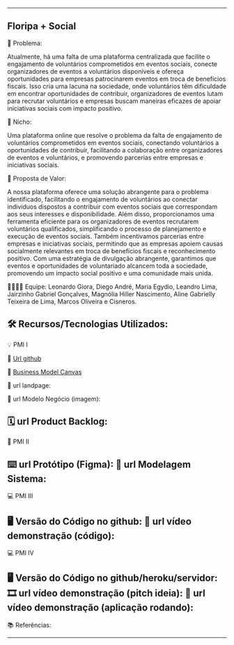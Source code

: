 -------------------
Floripa + Social
-------------------
🙁 Problema: 

Atualmente, há uma falta de uma plataforma centralizada que facilite o engajamento de voluntários comprometidos em eventos sociais, conecte organizadores de eventos a voluntários disponíveis e ofereça oportunidades para empresas patrocinarem eventos em troca de benefícios fiscais. Isso cria uma lacuna na sociedade, onde voluntários têm dificuldade em encontrar oportunidades de contribuir, organizadores de eventos lutam para recrutar voluntários e empresas buscam maneiras eficazes de apoiar iniciativas sociais com impacto positivo.

🙂 Nicho:

 Uma plataforma online que resolve o problema da falta de engajamento de voluntários comprometidos em eventos sociais, conectando voluntários a oportunidades de contribuir, facilitando a colaboração entre organizadores de eventos e voluntários, e promovendo parcerias entre empresas e iniciativas sociais.

🎁 Proposta de Valor: 

A nossa plataforma oferece uma solução abrangente para o problema identificado, facilitando o engajamento de voluntários ao conectar indivíduos dispostos a contribuir com eventos sociais que correspondam aos seus interesses e disponibilidade. Além disso, proporcionamos uma ferramenta eficiente para os organizadores de eventos recrutarem voluntários qualificados, simplificando o processo de planejamento e execução de eventos sociais. Também incentivamos parcerias entre empresas e iniciativas sociais, permitindo que as empresas apoiem causas socialmente relevantes em troca de benefícios fiscais e reconhecimento positivo. Com uma estratégia de divulgação abrangente, garantimos que eventos e oportunidades de voluntariado alcancem toda a sociedade, promovendo um impacto social positivo e uma comunidade mais unida.

🧑‍💻👩‍💻 Equipe: Leonardo Giora, Diego André, Maria Egydio, Leandro Lima, Jairzinho Gabriel Gonçalves, Magnólia Hiller Nascimento, Aline Gabrielly Teixeira de Lima, Marcos Oliveira e Cisneros.

🛠️ Recursos/Tecnologias Utilizados:
-------------------
💡 PMI I

🔗 [Url github](https://github.com/Floripa-mais-Social/PMI-1)

 :page_with_curl: [Business Model Canvas]()

🛬 url landpage:

🤝 url Modelo Negócio (imagem):


🗓️ url Product Backlog:
-------------------
📲 PMI II

⌨️ url Protótipo (Figma):
📝 url Modelagem Sistema:
-------------------
💻 PMI III

🖥️ Versão do Código no github:
🎥 url vídeo demonstração (código):
-------------------
💻 PMI IV

🖥️ Versão do Código no github/heroku/servidor:
🎞️ url vídeo demonstração (pitch ideia):
🎥 url vídeo demonstração (aplicação rodando):
-------------------
📚 Referências:

-------------------
